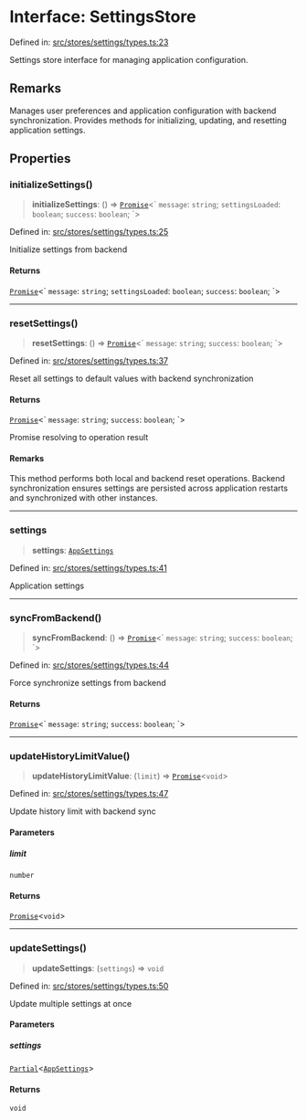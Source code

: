 # Interface: SettingsStore

Defined in: [src/stores/settings/types.ts:23](https://github.com/Nick2bad4u/Uptime-Watcher/blob/8a1973382d5fe14c52996ecda381894eb7ecd4a6/src/stores/settings/types.ts#L23)

Settings store interface for managing application configuration.

## Remarks

Manages user preferences and application configuration with backend synchronization.
Provides methods for initializing, updating, and resetting application settings.

## Properties

### initializeSettings()

> **initializeSettings**: () => [`Promise`](https://developer.mozilla.org/docs/Web/JavaScript/Reference/Global_Objects/Promise)\<\` `message`: `string`; `settingsLoaded`: `boolean`; `success`: `boolean`; \`\>

Defined in: [src/stores/settings/types.ts:25](https://github.com/Nick2bad4u/Uptime-Watcher/blob/8a1973382d5fe14c52996ecda381894eb7ecd4a6/src/stores/settings/types.ts#L25)

Initialize settings from backend

#### Returns

[`Promise`](https://developer.mozilla.org/docs/Web/JavaScript/Reference/Global_Objects/Promise)\<\` `message`: `string`; `settingsLoaded`: `boolean`; `success`: `boolean`; \`\>

***

### resetSettings()

> **resetSettings**: () => [`Promise`](https://developer.mozilla.org/docs/Web/JavaScript/Reference/Global_Objects/Promise)\<\` `message`: `string`; `success`: `boolean`; \`\>

Defined in: [src/stores/settings/types.ts:37](https://github.com/Nick2bad4u/Uptime-Watcher/blob/8a1973382d5fe14c52996ecda381894eb7ecd4a6/src/stores/settings/types.ts#L37)

Reset all settings to default values with backend synchronization

#### Returns

[`Promise`](https://developer.mozilla.org/docs/Web/JavaScript/Reference/Global_Objects/Promise)\<\` `message`: `string`; `success`: `boolean`; \`\>

Promise resolving to operation result

#### Remarks

This method performs both local and backend reset operations.
Backend synchronization ensures settings are persisted across
application restarts and synchronized with other instances.

***

### settings

> **settings**: [`AppSettings`](../../../types/interfaces/AppSettings.md)

Defined in: [src/stores/settings/types.ts:41](https://github.com/Nick2bad4u/Uptime-Watcher/blob/8a1973382d5fe14c52996ecda381894eb7ecd4a6/src/stores/settings/types.ts#L41)

Application settings

***

### syncFromBackend()

> **syncFromBackend**: () => [`Promise`](https://developer.mozilla.org/docs/Web/JavaScript/Reference/Global_Objects/Promise)\<\` `message`: `string`; `success`: `boolean`; \`\>

Defined in: [src/stores/settings/types.ts:44](https://github.com/Nick2bad4u/Uptime-Watcher/blob/8a1973382d5fe14c52996ecda381894eb7ecd4a6/src/stores/settings/types.ts#L44)

Force synchronize settings from backend

#### Returns

[`Promise`](https://developer.mozilla.org/docs/Web/JavaScript/Reference/Global_Objects/Promise)\<\` `message`: `string`; `success`: `boolean`; \`\>

***

### updateHistoryLimitValue()

> **updateHistoryLimitValue**: (`limit`) => [`Promise`](https://developer.mozilla.org/docs/Web/JavaScript/Reference/Global_Objects/Promise)\<`void`\>

Defined in: [src/stores/settings/types.ts:47](https://github.com/Nick2bad4u/Uptime-Watcher/blob/8a1973382d5fe14c52996ecda381894eb7ecd4a6/src/stores/settings/types.ts#L47)

Update history limit with backend sync

#### Parameters

##### limit

`number`

#### Returns

[`Promise`](https://developer.mozilla.org/docs/Web/JavaScript/Reference/Global_Objects/Promise)\<`void`\>

***

### updateSettings()

> **updateSettings**: (`settings`) => `void`

Defined in: [src/stores/settings/types.ts:50](https://github.com/Nick2bad4u/Uptime-Watcher/blob/8a1973382d5fe14c52996ecda381894eb7ecd4a6/src/stores/settings/types.ts#L50)

Update multiple settings at once

#### Parameters

##### settings

[`Partial`](https://www.typescriptlang.org/docs/handbook/utility-types.html#partialtype)\<[`AppSettings`](../../../types/interfaces/AppSettings.md)\>

#### Returns

`void`
